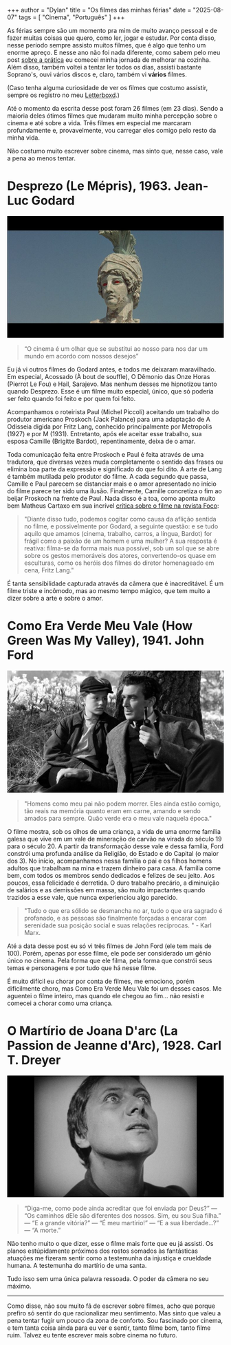 +++
author = "Dylan"
title = "Os filmes das minhas férias"
date = "2025-08-07"
tags = [
    "Cinema", "Português"
]
+++

As férias sempre são um momento pra mim de muito avanço pessoal e de fazer muitas coisas que quero, como ler, jogar e estudar.
Por conta disso, nesse período sempre assisto muitos filmes, que é algo que tenho um enorme apreço. E nesse ano não foi nada diferente,
como sabem pelo meu post [sobre a prática](https://dabzr.github.io/posts/4/) eu comecei minha jornada de melhorar na cozinha. 
Além disso, também voltei a tentar ler todos os dias, assisti bastante Soprano's, ouvi vários discos e, claro, também vi **vários** filmes.

(Caso tenha alguma curiosidade de ver os filmes que costumo assistir, sempre os registro no meu [Letterboxd](https://letterboxd.com/novodia).)

Até o momento da escrita desse post foram 26 filmes (em 23 dias). Sendo a maioria deles ótimos filmes que mudaram muito minha percepção
sobre o cinema e até sobre a vida.
Três filmes em especial me marcaram profundamente e, provavelmente, vou carregar eles comigo pelo resto da minha vida. 

Não costumo muito escrever sobre cinema, mas sinto que, nesse caso, vale a pena ao menos tentar.

# Desprezo (Le Mépris), 1963. Jean-Luc Godard
![cena de Desprezo, 1963](https://github.com/dabzr/dabzr.github.io/blob/main/images/contemp2.jpg?raw=true)
> “O cinema é um olhar que se substitui ao nosso para nos dar um mundo em acordo com nossos desejos”

Eu já vi outros filmes do Godard antes, e todos me deixaram maravilhado. Em especial, Acossado (À bout de souffle), O Dêmonio das Onze Horas (Pierrot Le Fou) e
Hail, Sarajevo. Mas nenhum desses me hipnotizou tanto quando Desprezo. Esse é um filme muito especial, único, que só poderia ser feito quando foi feito e por quem
foi feito.

Acompanhamos o roteirista Paul (Michel Piccoli) aceitando um trabalho do produtor americano Proskoch (Jack Palance) para
uma adaptação de A Odisseia digida por Fritz Lang, conhecido principalmente por Metropolis (1927) e por M (1931). Entretanto, após ele aceitar esse trabalho, sua
esposa Camille (Brigitte Bardot), repentinamente, deixa de o amar.

Toda comunicação feita entre Proskoch e Paul é feita através de uma tradutora, que diversas vezes muda completamente o sentido das frases ou elimina boa
parte da expressão e significado do que foi dito. A arte de Lang é também mutilada pelo produtor do filme. 
A cada segundo que passa, Camille e Paul parecem se distanciar mais e o amor apresentado no início do filme parece ter sido uma ilusão.
Finalmente, Camille concretiza o fim ao beijar Proskoch na frente de Paul.
Nada disso é a toa, como aponta muito bem Matheus Cartaxo em sua incrível [crítica sobre o filme na revista Foco](https://www.focorevistadecinema.com.br/FOCO4/odesprezo.htm):

> "Diante disso tudo, podemos cogitar como causa da aflição sentida no filme, e possivelmente por Godard, a seguinte questão:
e se tudo aquilo que amamos (cinema, trabalho, carros, a língua, Bardot) for frágil como a paixão de um homem e uma mulher?
A sua resposta é reativa: filma-se da forma mais nua possível, sob um sol que se abre sobre os gestos memoráveis dos atores,
convertendo-os quase em esculturas, como os heróis dos filmes do diretor homenageado em cena, Fritz Lang."

É tanta sensibilidade capturada através da câmera que é inacreditável. É um filme triste e incômodo, mas ao mesmo tempo mágico, que tem muito a dizer
sobre a arte e sobre o amor.

# Como Era Verde Meu Vale (How Green Was My Valley), 1941. John Ford
![How Green Was My Valley, 1941](https://github.com/dabzr/dabzr.github.io/blob/main/images/howgreen.jpg?raw=true)

> "Homens como meu pai não podem morrer.
Eles ainda estão comigo, tão reais na memória quanto eram em carne, 
amando e sendo amados para sempre. Quão verde era o meu vale naquela época."

O filme mostra, sob os olhos de uma criança, a vida de uma enorme família galesa que vive em um vale de mineração de carvão na virada do século 19 para o século 20. 
A partir da transformação desse vale e dessa família, Ford constrói uma profunda análise da Religião, do Estado e do Capital (o maior dos 3).
No início, acompanhamos nessa família o pai e os filhos homens adultos que trabalham na mina e trazem dinheiro para casa. A família come bem,
com todos os membros sendo dedicados e felizes de seu jeito. Aos poucos, essa felicidade é derretida.
O duro trabalho precário, a diminuição de salários e as demissões em massa, são muito impactantes quando trazidos a esse vale, que nunca experienciou algo parecido.

> "Tudo o que era sólido se desmancha no ar,
tudo o que era sagrado é profanado, e as pessoas são finalmente forçadas a encarar com serenidade sua posição social e suas relações recíprocas. " - Karl Marx.

Até a data desse post eu só vi três filmes de John Ford (ele tem mais de 100). Porém, apenas por esse filme,
ele pode ser considerado um gênio único no cinema. Pela forma que ele filma, pela forma que constrói seus temas e personagens e por tudo que há nesse filme.

É muito difícil eu chorar por conta de filmes, me emociono, porém dificilmente choro, mas Como Era Verde Meu Vale foi um
desses casos. Me aguentei o filme inteiro, mas quando ele chegou ao fim... não resisti e comecei a chorar como uma criança.

# O Martírio de Joana D'arc (La Passion de Jeanne d'Arc), 1928. Carl T. Dreyer

![La Passion de Jeanne d'Arc, 1928](https://github.com/dabzr/dabzr.github.io/blob/main/images/joanofarc.webp?raw=true)

> “Diga-me, como pode ainda acreditar que foi enviada por Deus?”
> — “Os caminhos dEle são diferentes dos nossos. Sim, eu sou Sua filha.”
> — “E a grande vitória?”
> — “É meu martírio!”
> — “E a sua liberdade...?”
> — “A morte.”

Não tenho muito o que dizer, esse o filme mais forte que eu já assisti. 
Os planos estúpidamente próximos dos rostos somados às fantásticas atuações me fizeram sentir como a
testemunha da injustiça e crueldade humana. A testemunha do martírio de uma santa.

Tudo isso sem uma única palavra ressoada. O poder da câmera no seu máximo.

___

Como disse, não sou muito fã de escrever sobre filmes, acho que porque prefiro só sentir do que racionalizar meu sentimento. Mas sinto que valeu a pena tentar
fugir um pouco da zona de conforto. Sou fascinado por cinema, e tem tanta coisa ainda para eu ver e sentir, tanto filme bom, tanto filme ruim. Talvez eu tente
escrever mais sobre cinema no futuro. 


